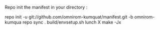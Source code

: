 Repo init the manifest in your directory :

repo init -u git://github.com/omnirom-kumquat/manifest.git -b omnirom-kumqua
repo sync
. build/envsetup.sh
lunch X
make -Jx
